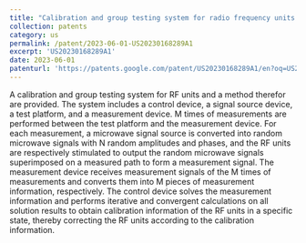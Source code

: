 ```yaml
---
title: "Calibration and group testing system for radio frequency units and method therefor"
collection: patents
category: us
permalink: /patent/2023-06-01-US20230168289A1
excerpt: 'US20230168289A1'
date: 2023-06-01
patenturl: 'https://patents.google.com/patent/US20230168289A1/en?oq=US20230168289A1'
---
```


A calibration and group testing system for RF units and a method therefor are provided. The system includes a control device, a signal source device, a test platform, and a measurement device. M times of measurements are performed between the test platform and the measurement device. For each measurement, a microwave signal source is converted into random microwave signals with N random amplitudes and phases, and the RF units are respectively stimulated to output the random microwave signals superimposed on a measured path to form a measurement signal. The measurement device receives measurement signals of the M times of measurements and converts them into M pieces of measurement information, respectively. The control device solves the measurement information and performs iterative and convergent calculations on all solution results to obtain calibration information of the RF units in a specific state, thereby correcting the RF units according to the calibration information.